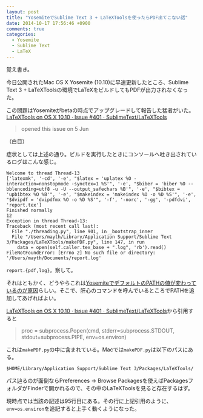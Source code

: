 ```yaml
---
layout: post
title: "YosemiteでSublime Text 3 + LaTeXToolsを使ったらPDF出てこない話"
date: 2014-10-17 17:56:46 +0900
comments: true
categories:
  - Yosemite
  - Sublime Text
  - LaTeX
---
```


覚え書き。

今日公開されたMac OS X Yosemite (10.10)に早速更新したところ、Sublime Text 3 + LaTeXToolsの環境でLaTeXをビルドしてもPDFが出力されなくなった。

この問題はYosemiteがbetaの時点でアップグレードして報告した猛者がいた。[LaTeXTools on OS X 10.10 · Issue #401 · SublimeText/LaTeXTools](https://github.com/SublimeText/LaTeXTools/issues/401)

> opened this issue on 5 Jun

（白目）

症状としては上述の通り。ビルドを実行したときにコンソールへ吐き出されているログはこんな感じ。

```
Welcome to thread Thread-13
['latexmk', '-cd', '-e', "$latex = 'uplatex %O -interaction=nonstopmode -synctex=1 %S'", '-e', "$biber = 'biber %O --bblencoding=utf8 -u -U --output_safechars %B'", '-e', "$bibtex = 'upbibtex %O %B'", '-e', "$makeindex = 'makeindex %O -o %D %S'", '-e', "$dvipdf = 'dvipdfmx %O -o %D %S'", '-f', '-norc', '-gg', '-pdfdvi', 'report.tex']
Finished normally
12
Exception in thread Thread-13:
Traceback (most recent call last):
  File "./threading.py", line 901, in _bootstrap_inner
  File "/Users/mayth/Library/Application Support/Sublime Text 3/Packages/LaTeXTools/makePDF.py", line 147, in run
    data = open(self.caller.tex_base + ".log", 'rb').read()
FileNotFoundError: [Errno 2] No such file or directory: '/Users/mayth/Documents/report.log'
```

`report.{pdf,log}`。察して。

それはともかく、どうやらこれは[YosemiteでデフォルトのPATHの値が変わっているのが原因](https://github.com/SublimeText/LaTeXTools/issues/401#issuecomment-59058434)らしい。そこで、肝心のコマンドを呼んでいるところでPATHを追加してあげればよい。

[LaTeXTools on OS X 10.10 · Issue #401 · SublimeText/LaTeXTools](https://github.com/SublimeText/LaTeXTools/issues/401#issuecomment-59080557)から引用すると

> proc = subprocess.Popen(cmd, stderr=subprocess.STDOUT, stdout=subprocess.PIPE,
env=os.environ)

これは`makePDF.py`の中に含まれている。Macでは`makePDF.py`は以下のパスにある。

```
$HOME/Library/Application Support/Sublime Text 3/Packages/LaTeXTools/
```

パス辿るのが面倒ならPreferences -> Browse Packagesを使えばPackagesフォルダがFinderで開かれるので、その中のLaTeXToolsを見ると存在するはず。

現時点では当該の記述は95行目にある。その行に上記引用のように、`env=os.environ`を追記すると上手く動くようになった。
